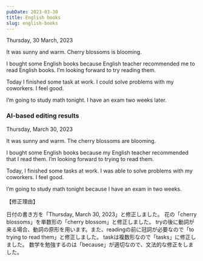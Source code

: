 ```yaml
---
pubDate: 2023-03-30
title: English books
slug: english-books
---
```


Thursday, 30 March, 2023

It was sunny and warm. Cherry blossoms is blooming.

I bought some English books because English teacher recommended me to read English books. I’m looking forward to try reading them.

Today I finished some task at work. I could solve problems with my coworkers. I feel good.

I’m going to study math tonight. I have an exam two weeks later.

### AI-based editing results
Thursday, March 30, 2023

It was sunny and warm. The cherry blossoms are blooming.

I bought some English books because my English teacher recommended that I read them. I’m looking forward to trying to read them.

Today, I finished some tasks at work. I was able to solve problems with my coworkers. I feel good.

I’m going to study math tonight because I have an exam in two weeks.

【修正理由】

日付の書き方を「Thursday, March 30, 2023」と修正しました。
花の「cherry blossoms」を単数形の「cherry blossom」と修正しました。
tryの後に動詞が来る場合、動詞の原形を用います。また、readingの前に冠詞が必要なので「to trying to read them」と修正しました。
taskは複数形なので「tasks」に修正しました。
数学を勉強するのは「because」が適切なので、文法的な修正をしました。